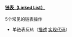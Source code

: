 #### [链表（Linked List）](https://github.com/mniqxh/letcode/tree/master/Linked%20List)

5个常见的链表操作

- 单链表反转（[描述](https://leetcode-cn.com/problems/reverse-linked-list/) [实现代码](https://github.com/mniqxh/letcode/blob/master/Linked%20List/lc206.py)）

